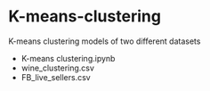 # K-means-clustering

K-means clustering models of two different datasets

- K-means clustering.ipynb
- wine_clustering.csv
- FB_live_sellers.csv
